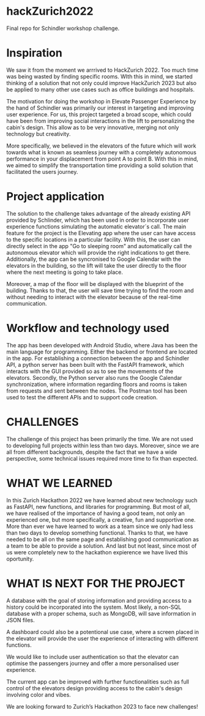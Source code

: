 # hackZurich2022
Final repo for Schindler workshop challenge.

# Inspiration

We saw it from the moment we arrrived to HackZurich 2022. Too much time was being wasted by finding specific rooms. WIth this in mind, we started thinking of a solution that not only could improve HackZurich 2023 but also be applied to many other use cases such as office buildings and hospitals.

The motivation for doing the workshop in Elevate Passenger Experience by the hand of Schindler was primarily our interest in targeting and improving user experience. For us, this project targeted a broad scope, which could have been from improving social interactions in the lift to personalizing the cabin's design. This allow as to be very innovative, merging not only technology but creativity.

More specifically, we believed in the elevators of the future which will work towards what is known as seamless journey with a completely autonomous performance in your displacement from point A to point B. With this in mind, we aimed to simplify the transportation time providing a solid solution that facilitated the users journey.

# Project application

The solution to the challenge takes advantage of the already existing API provided by Schlinder, which has been used in order to incorporate user experience functions simulating the automatic elevator´s call. The main feature for the project is the Elevating app where the user can have access to the specific locations in a particular facility. With this, the user can directly select in the app "Go to sleeping room" and automatically call the autonomous elevator which will provide the right indications to get there. Additionally, the app can be syncronised to Google Calendar with the elevators in the building, so the lift will take the user directly to the floor where the next meeting is going to take place.

Moreover, a map of the floor will be displayed with the blueprint of the building. Thanks to that, the user will save time trying to find the room and without needing to interact with the elevator because of the real-time communication.

# Workflow and technology used

The app has been developed with Android Studio, where Java has been the main language for programming. Either the backend or frontend are located in the app. For establishing a connection between the app and Schindler API, a python server has been built with the FastAPI framework, which interacts with the GUI provided so as to see the movements of the elevators. Secondly, the Python server also runs the Google Calendar synchronization, where information regarding floors and rooms is taken from requests and sent between the nodes. The Postman tool has been used to test the different APIs and to support code creation.

# CHALLENGES

The challenge of this project has been primarily the time. We are not used to developing full projects within less than two days. Moreover, since we are all from different backgrounds, despite the fact that we have a wide perspective, some technical issues required more time to fix than expected.

# WHAT WE LEARNED

In this Zurich Hackathon 2022 we have learned about new technology such as FastAPI, new functions, and libraries for programming. But most of all, we have realised of the importance of having a good team, not only an experienced one, but more specifically, a creative, fun and supportive one. More than ever we have learned to work as a team since we only had less than two days to develop something functional. Thanks to that, we have needed to be all on the same page and establishing good communication as a team to be able to provide a solution. And last but not least, since most of us were completely new to the hackathon expierence we have lived this oportunity.

# WHAT IS NEXT FOR THE PROJECT

A database with the goal of storing information and providing access to a history could be incorporated into the system. Most likely, a non-SQL database with a proper schema, such as MongoDB, will save information in JSON files.

A dashboard could also be a potentional use case, where a screen placed in the elevator will provide the user the experience of interacting with different functions.

We would like to include user authentication so that the elevator can optimise the passengers journey and offer a more personalised user experience.

The current app can be improved with further functionalities such as full control of the elevators design providing access to the cabin's design involving color and vibes.

We are looking forward to Zurich’s Hackathon 2023 to face new challenges!
